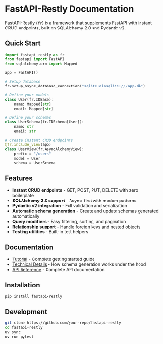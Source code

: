 # FastAPI-Restly Documentation

FastAPI-Restly (`fr`) is a framework that supplements FastAPI with instant CRUD endpoints, built on SQLAlchemy 2.0 and Pydantic v2.

## Quick Start

```python
import fastapi_restly as fr
from fastapi import FastAPI
from sqlalchemy.orm import Mapped

app = FastAPI()

# Setup database
fr.setup_async_database_connection("sqlite+aiosqlite:///app.db")

# Define your models
class User(fr.IDBase):
    name: Mapped[str]
    email: Mapped[str]

# Define your schemas
class UserSchema(fr.IDSchema[User]):
    name: str
    email: str

# Create instant CRUD endpoints
@fr.include_view(app)
class UserView(fr.AsyncAlchemyView):
    prefix = "/users"
    model = User
    schema = UserSchema
```

## Features

- **Instant CRUD endpoints** - GET, POST, PUT, DELETE with zero boilerplate
- **SQLAlchemy 2.0 support** - Async-first with modern patterns
- **Pydantic v2 integration** - Full validation and serialization
- **Automatic schema generation** - Create and update schemas generated automatically
- **Query modifiers** - Easy filtering, sorting, and pagination
- **Relationship support** - Handle foreign keys and nested objects
- **Testing utilities** - Built-in test helpers

## Documentation

- [Tutorial](tutorial.md) - Complete getting started guide
- [Technical Details](technical_details.md) - How schema generation works under the hood
- [API Reference](api_reference.md) - Complete API documentation

## Installation

```bash
pip install fastapi-restly
```

## Development

```bash
git clone https://github.com/your-repo/fastapi-restly
cd fastapi-restly
uv sync
uv run pytest
```
